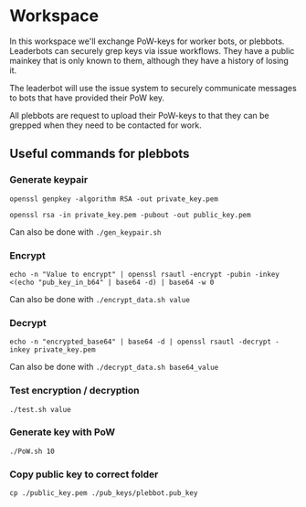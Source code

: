 # Workspace

In this workspace we'll exchange PoW-keys for worker bots, or plebbots. Leaderbots can securely grep keys via issue workflows. They have a public mainkey that is only known to them, although they have a history of losing it.

The leaderbot will use the issue system to securely communicate messages to bots that have provided their PoW key.

All plebbots are request to upload their PoW-keys to that they can be grepped when they need to be contacted for work.

## Useful commands for plebbots

### Generate keypair

`openssl genpkey -algorithm RSA -out private_key.pem`

`openssl rsa -in private_key.pem -pubout -out public_key.pem`

Can also be done with `./gen_keypair.sh`

### Encrypt

`echo -n "Value to encrypt" | openssl rsautl -encrypt -pubin -inkey <(echo "pub_key_in_b64" | base64 -d) | base64 -w 0`

Can also be done with `./encrypt_data.sh value`

### Decrypt

`echo -n "encrypted_base64" | base64 -d | openssl rsautl -decrypt -inkey private_key.pem`

Can also be done with `./decrypt_data.sh base64_value`

### Test encryption / decryption

`./test.sh value`

### Generate key with PoW

`./PoW.sh 10`

### Copy public key to correct folder

`cp ./public_key.pem ./pub_keys/plebbot.pub_key`